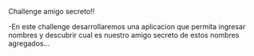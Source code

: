 Challenge amigo secreto!!

-En este challenge desarrollaremos una aplicacion que permita ingresar nombres y descubrir cual es nuestro amigo secreto de estos nombres agregados...
